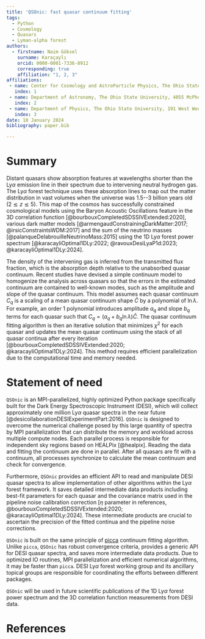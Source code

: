 ```yaml
---
title: 'QSOnic: fast quasar continuum fitting'
tags:
  - Python
  - Cosmology
  - Quasars
  - Lyman-alpha forest
authors:
  - firstname: Naim Göksel
    surname: Karaçaylı
    orcid: 0000-0001-7336-8912
    corresponding: true
    affiliation: "1, 2, 3"
affiliations:
 - name: Center for Cosmology and AstroParticle Physics, The Ohio State University, 191 West Woodruff Avenue, Columbus, OH 43210, USA
   index: 1
 - name: Department of Astronomy, The Ohio State University, 4055 McPherson Laboratory, 140 W 18th Avenue, Columbus, OH 43210, USA
   index: 2
 - name: Department of Physics, The Ohio State University, 191 West Woodruff Avenue, Columbus, OH 43210, USA
   index: 3
date: 18 January 2024
bibliography: paper.bib

---
```


# Summary

Distant quasars show absorption features at wavelengths shorter than the Ly$\alpha$ emission line in their spectrum due to intervening neutral hydrogen gas. The Ly$\alpha$ forest technique uses these absorption lines to map out the matter distribution in vast volumes when the universe was 1.5--3 billion years old ($2\lesssim z \lesssim 5$). This map of the cosmos has successfully constrained cosmological models using the Baryon Acoustic Oscillations feature in the 3D correlation function [@bourbouxCompletedSDSSIVExtended:2020], various dark matter models [@armengaudConstrainingDarkMatter:2017; @irsicConstraintsWDM:2017] and the sum of the neutrino masses [@palanqueDelabrouilleNeutrinoMass:2015] using the 1D Ly$\alpha$ forest power spectrum [@karacayliOptimal1DLy:2022; @ravouxDesiLyaP1d:2023; @karacayliOptimal1DLy:2024].

The density of the intervening gas is inferred from the transmitted flux fraction, which is the absorption depth relative to the unabsorbed quasar continuum. Recent studies have devised a simple continuum model to homogenize the analysis across quasars so that the errors in the estimated continuum are contained to well-known modes, such as the amplitude and slope of the quasar continuum. This model assumes each quasar continuum $C_q$ is a scaling of a mean quasar continuum shape $\bar C$ by a polynomial of $\ln\lambda$. For example, an order 1 polynomial introduces amplitude $a_q$ and slope $b_q$ terms for each quasar such that $C_q = (a_q + b_q \ln \lambda) \bar{C}$. The quasar continuum fitting algorithm is then an iterative solution that minimizes $\chi^2$ for each quasar and updates the mean quasar continuum using the stack of all quasar continua after every iteration [@bourbouxCompletedSDSSIVExtended:2020; @karacayliOptimal1DLy:2024]. This method requires efficient parallelization due to the computational time and memory needed.


# Statement of need

`QSOnic` is an MPI-parallelized, highly optimized Python package specifically built for the Dark Energy Spectroscopic Instrument (DESI), which will collect approximately one million Ly$\alpha$ quasar spectra in the near future [@desicollaborationDESIExperimentPart:2016]. `QSOnic` is designed to overcome the numerical challenge posed by this large quantity of spectra by MPI parallelization that can distribute the memory and workload across multiple compute nodes. Each parallel process is responsible for independent sky regions based on HEALPix [@healpix]. Reading the data and fitting the continuum are done in parallel. After all quasars are fit with a continuum, all processes synchronize to calculate the mean continuum and check for convergence.

Furthermore, `QSOnic` provides an efficient API to read and manipulate DESI quasar spectra to allow implementation of other algorithms within the Ly$\alpha$ forest framework. It saves detailed intermediate data products including best-fit parameters for each quasar and the covariance matrix used in the pipeline noise calibration correction [$\eta$ parameter in references, @bourbouxCompletedSDSSIVExtended:2020; @karacayliOptimal1DLy:2024]. These intermediate products are crucial to ascertain the precision of the fitted continua and the pipeline noise corrections.


`QSOnic` is built on the same principle of [picca](https://github.com/igmhub/picca) continuum fitting algorithm. Unlike `picca`, `QSOnic` has robust convergence criteria, provides a generic API for DESI quasar spectra, and saves more intermediate data products. Due to optimized IO routines, MPI parallelization and efficient numerical algorithms, it may be faster than `picca`. DESI Ly$\alpha$ forest working group and its ancillary topical groups are responsible for coordinating the efforts between different packages.

`QSOnic` will be used in future scientific publications of the 1D Ly$\alpha$ forest power spectrum and the 3D correlation function measurements from DESI data.

# References
